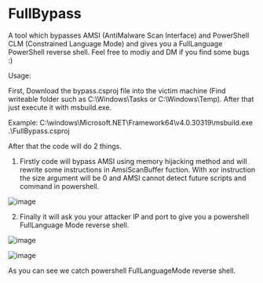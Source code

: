 # FullBypass
A tool which bypasses AMSI (AntiMalware Scan Interface) and PowerShell CLM (Constrained Language Mode) and gives you a FullLanguage PowerShell reverse shell. Feel free to modiy and DM if you find some bugs :)


Usage:

First, Download the bypass.csproj file into the victim machine (Find writeable folder such as C:\Windows\Tasks or C:\Windows\Temp). After that just execute it with msbuild.exe.

Example: C:\windows\Microsoft.NET\Framework64\v4.0.30319\msbuild.exe .\FullBypass.csproj


After that the code will do 2 things.

1. Firstly code will bypass AMSI using memory hijacking method and will rewrite some instructions in AmsiScanBuffer fuction. With xor instruction the size argument will be 0 and AMSI cannot detect future scripts and command in powershell.

![image](https://github.com/Sh3lldon/FullBypass/assets/78950174/4a444b4d-cfd1-47fd-9cc7-b9e2b92a2f12)


2. Finally it will ask you your attacker IP and port to give you a powershell FullLanguage Mode reverse shell.

![image](https://github.com/Sh3lldon/FullBypass/assets/78950174/5b6e609d-30aa-49ea-9fb1-ce5f82ff082e)


![image](https://github.com/Sh3lldon/FullBypass/assets/78950174/3b81ccdf-b5c9-450d-93f1-b89996a94aee)

As you can see we catch powershell FullLanguageMode reverse shell.
